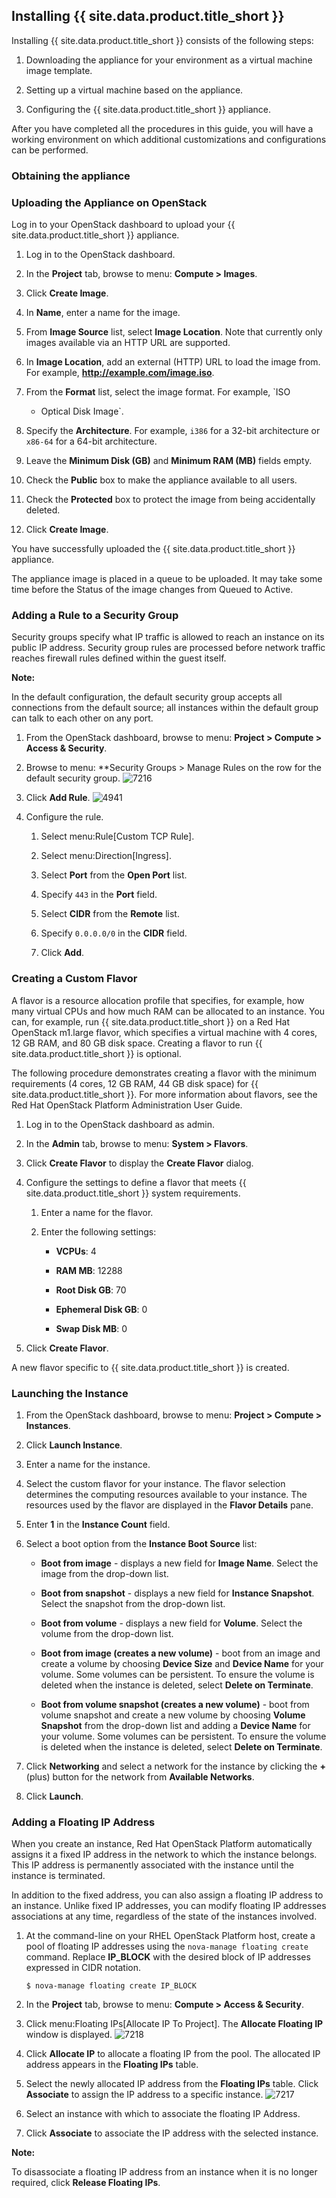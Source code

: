 ## Installing {{ site.data.product.title_short }}

Installing {{ site.data.product.title_short }} consists of the following steps:

1.  Downloading the appliance for your environment as a virtual machine
    image template.

2.  Setting up a virtual machine based on the appliance.

3.  Configuring the {{ site.data.product.title_short }} appliance.

After you have completed all the procedures in this guide, you will have
a working environment on which additional customizations and
configurations can be performed.

### Obtaining the appliance

### Uploading the Appliance on OpenStack

Log in to your OpenStack dashboard to upload your {{ site.data.product.title_short }}
appliance.

1.  Log in to the OpenStack dashboard.

2.  In the **Project** tab, browse to menu: **Compute > Images**.

3.  Click **Create Image**.

4.  In **Name**, enter a name for the image.

5.  From **Image Source** list, select **Image Location**. Note that
    currently only images available via an HTTP URL are supported.

6.  In **Image Location**, add an external (HTTP) URL to load the image
    from. For example, **<http://example.com/image.iso>**.

7.  From the **Format** list, select the image format. For example, `ISO
    - Optical Disk Image`.

8.  Specify the **Architecture**. For example, `i386` for a 32-bit
    architecture or `x86-64` for a 64-bit architecture.

9.  Leave the **Minimum Disk (GB)** and **Minimum RAM (MB)** fields
    empty.

10. Check the **Public** box to make the appliance available to all
    users.

11. Check the **Protected** box to protect the image from being
    accidentally deleted.

12. Click **Create Image**.

You have successfully uploaded the {{ site.data.product.title_short }} appliance.

The appliance image is placed in a queue to be uploaded. It may take
some time before the Status of the image changes from Queued to Active.

### Adding a Rule to a Security Group

Security groups specify what IP traffic is allowed to reach an instance
on its public IP address. Security group rules are processed before
network traffic reaches firewall rules defined within the guest itself.

**Note:**

In the default configuration, the default security group accepts all
connections from the default source; all instances within the default
group can talk to each other on any port.

1.  From the OpenStack dashboard, browse to menu: **Project > Compute > Access & Security**.

2.  Browse to menu: **Security Groups > Manage Rules on the row for the
    default security group. ![7216](../images/7216.png)

3.  Click **Add Rule**. ![4941](../images/4941.png)

4.  Configure the rule.

    1.  Select menu:Rule\[Custom TCP Rule\].

    2.  Select menu:Direction\[Ingress\].

    3.  Select **Port** from the **Open Port** list.

    4.  Specify `443` in the **Port** field.

    5.  Select **CIDR** from the **Remote** list.

    6.  Specify `0.0.0.0/0` in the **CIDR** field.

    7.  Click **Add**.

### Creating a Custom Flavor

A flavor is a resource allocation profile that specifies, for example,
how many virtual CPUs and how much RAM can be allocated to an instance.
You can, for example, run {{ site.data.product.title_short }} on a Red Hat OpenStack
m1.large flavor, which specifies a virtual machine with 4 cores, 12 GB
RAM, and 80 GB disk space. Creating a flavor to run {{ site.data.product.title_short }} is
optional.

The following procedure demonstrates creating a flavor with the minimum
requirements (4 cores, 12 GB RAM, 44 GB disk space) for {{ site.data.product.title_short }}.
For more information about flavors, see the Red Hat OpenStack Platform
Administration User Guide.

1.  Log in to the OpenStack dashboard as admin.

2.  In the **Admin** tab, browse to menu: **System > Flavors**.

3.  Click **Create Flavor** to display the **Create Flavor** dialog.

4.  Configure the settings to define a flavor that meets {{ site.data.product.title_short }}
    system requirements.

    1.  Enter a name for the flavor.

    2.  Enter the following settings:

          - **VCPUs**: 4

          - **RAM MB**: 12288

          - **Root Disk GB**: 70

          - **Ephemeral Disk GB**: 0

          - **Swap Disk MB**: 0

5.  Click **Create Flavor**.

A new flavor specific to {{ site.data.product.title_short }} is created.

### Launching the Instance

1.  From the OpenStack dashboard, browse to menu: **Project > Compute > Instances**.

2.  Click **Launch Instance**.

3.  Enter a name for the instance.

4.  Select the custom flavor for your instance. The flavor selection
    determines the computing resources available to your instance. The
    resources used by the flavor are displayed in the **Flavor Details**
    pane.

5.  Enter **1** in the **Instance Count** field.

6.  Select a boot option from the **Instance Boot Source** list:

      - **Boot from image** - displays a new field for **Image Name**.
        Select the image from the drop-down list.

      - **Boot from snapshot** - displays a new field for **Instance
        Snapshot**. Select the snapshot from the drop-down list.

      - **Boot from volume** - displays a new field for **Volume**.
        Select the volume from the drop-down list.

      - **Boot from image (creates a new volume)** - boot from an image
        and create a volume by choosing **Device Size** and **Device
        Name** for your volume. Some volumes can be persistent. To
        ensure the volume is deleted when the instance is deleted,
        select **Delete on Terminate**.

      - **Boot from volume snapshot (creates a new volume)** - boot from
        volume snapshot and create a new volume by choosing **Volume
        Snapshot** from the drop-down list and adding a **Device Name**
        for your volume. Some volumes can be persistent. To ensure the
        volume is deleted when the instance is deleted, select **Delete
        on Terminate**.

7.  Click **Networking** and select a network for the instance by
    clicking the **+** (plus) button for the network from **Available
    Networks**.

8.  Click **Launch**.

### Adding a Floating IP Address

When you create an instance, Red Hat OpenStack Platform automatically
assigns it a fixed IP address in the network to which the instance
belongs. This IP address is permanently associated with the instance
until the instance is terminated.

In addition to the fixed address, you can also assign a floating IP
address to an instance. Unlike fixed IP addresses, you can modify
floating IP addresses associations at any time, regardless of the state
of the instances involved.

1.  At the command-line on your RHEL OpenStack Platform host, create a
    pool of floating IP addresses using the `nova-manage floating
    create` command. Replace **IP\_BLOCK** with the desired block of IP
    addresses expressed in CIDR notation.

        $ nova-manage floating create IP_BLOCK

2.  In the **Project** tab, browse to menu: **Compute > Access & Security**.

3.  Click menu:Floating IPs\[Allocate IP To Project\]. The **Allocate
    Floating IP** window is displayed. ![7218](../images/7218.png)

4.  Click **Allocate IP** to allocate a floating IP from the pool. The
    allocated IP address appears in the **Floating IPs** table.

5.  Select the newly allocated IP address from the **Floating IPs**
    table. Click **Associate** to assign the IP address to a specific
    instance. ![7217](../images/7217.png)

6.  Select an instance with which to associate the floating IP Address.

7.  Click **Associate** to associate the IP address with the selected
    instance.

**Note:**

To disassociate a floating IP address from an instance when it is no
longer required, click **Release Floating IPs**.
